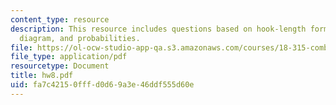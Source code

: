 ```yaml
---
content_type: resource
description: This resource includes questions based on hook-length formula, Young
  diagram, and probabilities.
file: https://ol-ocw-studio-app-qa.s3.amazonaws.com/courses/18-315-combinatorial-theory-introduction-to-graph-theory-extremal-and-enumerative-combinatorics-spring-2005/fa7c42150fffd0d69a3e46ddf555d60e_hw8.pdf
file_type: application/pdf
resourcetype: Document
title: hw8.pdf
uid: fa7c4215-0fff-d0d6-9a3e-46ddf555d60e
---
```

